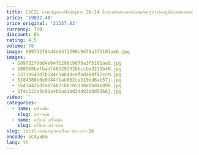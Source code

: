 ```yaml
---
title: LSCZL แชมเปญทองสไตล์หรูหรา 16-24 นิ้วขอบล้ออัลลอยด์ปลอมล้อหรูหราล้ออลูมิเนียมอัลลอยด์
price: '19832.48'
price_original: '21557.03'
currency: THB
discount: 8%
rating: 4.5
volume: 78
image: S89732f9bd4e64f1298c9d79a3f5101aeO.jpg
images:
  - S89732f9bd4e64f1298c9d79a3f5101aeO.jpg
  - S88568befbadf46529333bbccba3211b4N.jpg
  - S3719549d7b584c54848cefada84f47ccM.jpg
  - S104386b6e0d44f1ab862ce319bd6ab57j.jpg
  - S5414426d2a07487cbbc05138e1bd4689R.jpg
  - Sf4c222e9c01a4b5aa18d24d9300d5066j.jpg
video: ''
categories:
  - name: เครื่องมือ
    slug: เคร-องม
  - name: อะไหล่ เครื่องมือ
    slug: อะไหล-เคร-องม
slug: lsczl-แชมเปญทองสไตล-หร-หรา-16
encode: oC4yxKm
lang: th
---
```

  